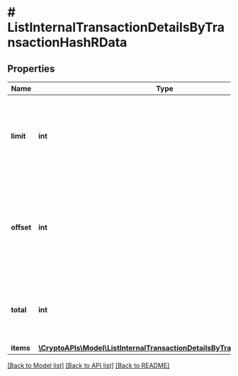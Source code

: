 # # ListInternalTransactionDetailsByTransactionHashRData

## Properties

Name | Type | Description | Notes
------------ | ------------- | ------------- | -------------
**limit** | **int** | Defines how many items should be returned in the response per page basis. |
**offset** | **int** | The starting index of the response items, i.e. where the response should start listing the returned items. |
**total** | **int** | Defines the total number of items returned in the response. |
**items** | [**\CryptoAPIs\Model\ListInternalTransactionDetailsByTransactionHashRI[]**](ListInternalTransactionDetailsByTransactionHashRI.md) |  |

[[Back to Model list]](../../README.md#models) [[Back to API list]](../../README.md#endpoints) [[Back to README]](../../README.md)
